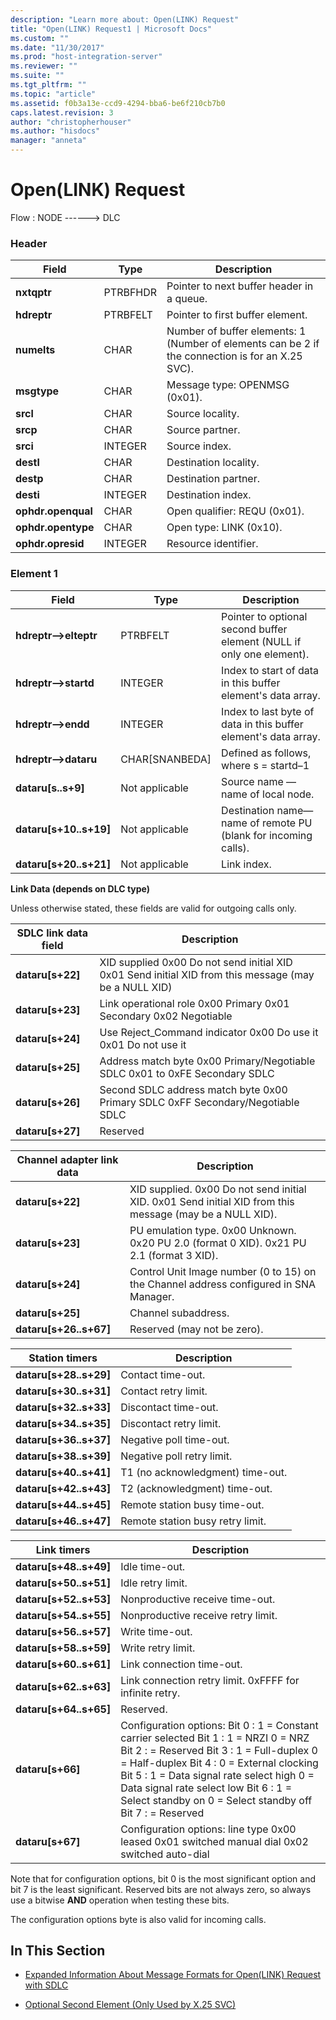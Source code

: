 ```yaml
---
description: "Learn more about: Open(LINK) Request"
title: "Open(LINK) Request1 | Microsoft Docs"
ms.custom: ""
ms.date: "11/30/2017"
ms.prod: "host-integration-server"
ms.reviewer: ""
ms.suite: ""
ms.tgt_pltfrm: ""
ms.topic: "article"
ms.assetid: f0b3a13e-ccd9-4294-bba6-be6f210cb7b0
caps.latest.revision: 3
author: "christopherhouser"
ms.author: "hisdocs"
manager: "anneta"
---
```

# Open(LINK) Request
Flow : NODE ------> DLC  
  
### Header  
  
|Field|Type|Description|  
|-----------|----------|-----------------|  
|**nxtqptr**|PTRBFHDR|Pointer to next buffer header in a queue.|  
|**hdreptr**|PTRBFELT|Pointer to first buffer element.|  
|**numelts**|CHAR|Number of buffer elements: 1 (Number of elements can be 2 if the connection is for an X.25 SVC).|  
|**msgtype**|CHAR|Message type: OPENMSG (0x01).|  
|**srcl**|CHAR|Source locality.|  
|**srcp**|CHAR|Source partner.|  
|**srci**|INTEGER|Source index.|  
|**destl**|CHAR|Destination locality.|  
|**destp**|CHAR|Destination partner.|  
|**desti**|INTEGER|Destination index.|  
|**ophdr.openqual**|CHAR|Open qualifier: REQU (0x01).|  
|**ophdr.opentype**|CHAR|Open type: LINK (0x10).|  
|**ophdr.opresid**|INTEGER|Resource identifier.|  
  
### Element 1  
  
|Field|Type|Description|  
|-----------|----------|-----------------|  
|**hdreptr–>elteptr**|PTRBFELT|Pointer to optional second buffer element (NULL if only one element).|  
|**hdreptr–>startd**|INTEGER|Index to start of data in this buffer element's data array.|  
|**hdreptr–>endd**|INTEGER|Index to last byte of data in this buffer element's data array.|  
|**hdreptr–>dataru**|CHAR[SNANBEDA]|Defined as follows, where  s = startd–1|  
|**dataru[s..s+9]**|Not applicable|Source name — name of local node.|  
|**dataru[s+10..s+19]**|Not applicable|Destination name—name of remote PU (blank for incoming calls).|  
|**dataru[s+20..s+21]**|Not applicable|Link index.|  
  
 **Link Data (depends on DLC type)**  
  
 Unless otherwise stated, these fields are valid for outgoing calls only.  
  
|SDLC link data field|Description|  
|--------------------------|-----------------|  
|**dataru[s+22]**|XID supplied 0x00 Do not send initial XID 0x01 Send initial XID from this message (may be a NULL XID)|  
|**dataru[s+23]**|Link operational role 0x00 Primary 0x01 Secondary 0x02 Negotiable|  
|**dataru[s+24]**|Use Reject_Command indicator 0x00 Do use it 0x01 Do not use it|  
|**dataru[s+25]**|Address match byte 0x00 Primary/Negotiable SDLC 0x01 to 0xFE Secondary SDLC|  
|**dataru[s+26]**|Second SDLC address match byte 0x00 Primary SDLC 0xFF Secondary/Negotiable SDLC|  
|**dataru[s+27]**|Reserved|  
  
|Channel adapter link data|Description|  
|-------------------------------|-----------------|  
|**dataru[s+22]**|XID supplied. 0x00 Do not send initial XID. 0x01 Send initial XID from this message (may be a NULL XID).|  
|**dataru[s+23]**|PU emulation type. 0x00 Unknown. 0x20 PU 2.0 (format 0 XID). 0x21 PU 2.1 (format 3 XID).|  
|**dataru[s+24]**|Control Unit Image number (0 to 15) on the Channel address configured in SNA Manager.|  
|**dataru[s+25]**|Channel subaddress.|  
|**dataru[s+26..s+67]**|Reserved (may not be zero).|  
  
|Station timers|Description|  
|--------------------|-----------------|  
|**dataru[s+28..s+29]**|Contact time-out.|  
|**dataru[s+30..s+31]**|Contact retry limit.|  
|**dataru[s+32..s+33]**|Discontact time-out.|  
|**dataru[s+34..s+35]**|Discontact retry limit.|  
|**dataru[s+36..s+37]**|Negative poll time-out.|  
|**dataru[s+38..s+39]**|Negative poll retry limit.|  
|**dataru[s+40..s+41]**|T1 (no acknowledgment) time-out.|  
|**dataru[s+42..s+43]**|T2 (acknowledgment) time-out.|  
|**dataru[s+44..s+45]**|Remote station busy time-out.|  
|**dataru[s+46..s+47]**|Remote station busy retry limit.|  
  
|Link timers|Description|  
|-----------------|-----------------|  
|**dataru[s+48..s+49]**|Idle time-out.|  
|**dataru[s+50..s+51]**|Idle retry limit.|  
|**dataru[s+52..s+53]**|Nonproductive receive time-out.|  
|**dataru[s+54..s+55]**|Nonproductive receive retry limit.|  
|**dataru[s+56..s+57]**|Write time-out.|  
|**dataru[s+58..s+59]**|Write retry limit.|  
|**dataru[s+60..s+61]**|Link connection time-out.|  
|**dataru[s+62..s+63]**|Link connection retry limit. 0xFFFF for infinite retry.|  
|**dataru[s+64..s+65]**|Reserved.|  
|**dataru[s+66]**|Configuration options: Bit 0 :    1 = Constant carrier selected Bit 1 :    1 = NRZI 0 = NRZ Bit 2 :    = Reserved Bit 3 :    1 = Full-duplex 0 = Half-duplex Bit 4 :    0 = External clocking Bit 5 :    1 = Data signal rate select high 0 = Data signal rate select low Bit 6 :    1 = Select standby on 0 = Select standby off Bit 7 :    = Reserved|  
|**dataru[s+67]**|Configuration options: line type 0x00 leased 0x01 switched manual dial 0x02 switched auto-dial|  
  
 Note that for configuration options, bit 0 is the most significant option and bit 7 is the least significant. Reserved bits are not always zero, so always use a bitwise **AND** operation when testing these bits.  
  
 The configuration options byte is also valid for incoming calls.  
  
## In This Section  
  
-   [Expanded Information About Message Formats for Open(LINK) Request with SDLC](../core/expanded-information-about-message-formats-for-open-link-request-with-sdlc1.md)  
  
-   [Optional Second Element (Only Used by X.25 SVC)](../core/optional-second-element-only-used-by-x-25-svc-2.md)

